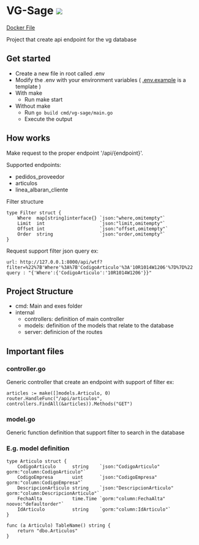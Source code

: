 # VG-Sage  ![](https://github.com/Binoovo/vg-sage/workflows/build.yml/badge.svg) 
[Docker File](https://github.com/Binoovo/vg-sage/packages)

Project that create api endpoint for the vg database

## Get started
- Create a new file in root called .env
- Modify the .env with your environment variables ( [.env.example](.env.example) is a template )
- With make
	- Run make start
- Without make 
	- Run ```go build cmd/vg-sage/main.go```
	- Execute the output

## How works
Make request to the proper endpoint '/api/{endpoint}'.

Supported endpoints:
- pedidos_proveedor
- articulos
- linea_albaran_cliente

Filter structure
```
type Filter struct {
	Where  map[string]interface{} `json:"where,omitempty"`
	Limit  int                    `json:"limit,omitempty"`
	Offset int                    `json:"offset,omitempty"`
	Order  string                 `json:"order,omitempty"`
}
```

Request support filter json query ex:
``` 
url: http://127.0.0.1:8000/api/wtf?filter=%22%7B'Where'%3A%7B'CodigoArticulo'%3A'10R1014W1206'%7D%7D%22
query : "{'Where':{'CodigoArticulo':'10R1014W1206'}}"
```

## Project Structure
- cmd: Main and exes folder
- internal
    - controllers: definition of main controller
    - models: definition of the models that relate to the database
    - server: definicion of the routes


## Important files

### controller.go
Generic controller that create an endpoint with support of filter ex:
```
articles := make([]models.Articulo, 0)
router.HandleFunc("/api/articulos", controllers.FindAll(&articles)).Methods("GET")
```

### model.go
Generic function definition that support filter to search in the database

### E.g. model definition
```
type Articulo struct {
	CodigoArticulo      string    `json:"CodigoArticulo" gorm:"column:CodigoArticulo"`
	CodigoEmpresa       uint      `json:"CodigoEmpresa"  gorm:"column:CodigoEmpresa"`
	DescripcionArticulo string    `json:"DescripcionArticulo"  gorm:"column:DescripcionArticulo"`
	FechaAlta           time.Time `gorm:"column:FechaAlta" noovo:"defaultorder"`
	IdArticulo          string    `gorm:"column:IdArticulo"`
}

func (a Articulo) TableName() string {
	return "dbo.Articulos"
}

```

